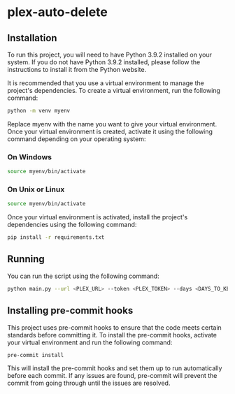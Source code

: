 # plex-auto-delete

## Installation

To run this project, you will need to have Python 3.9.2 installed on your system. If you do not have Python 3.9.2 installed, please follow the instructions to install it from the Python website.

It is recommended that you use a virtual environment to manage the project's dependencies. To create a virtual environment, run the following command:

```bash
python -m venv myenv
```

Replace myenv with the name you want to give your virtual environment. Once your virtual environment is created, activate it using the following command depending on your operating system:

### On Windows

```bash
source myenv/bin/activate
```

### On Unix or Linux

```bash
source myenv/bin/activate
```

Once your virtual environment is activated, install the project's dependencies using the following command:

```bash
pip install -r requirements.txt
```

## Running

You can run the script using the following command:

```bash
python main.py --url <PLEX_URL> --token <PLEX_TOKEN> --days <DAYS_TO_KEEP>
```

## Installing pre-commit hooks
This project uses pre-commit hooks to ensure that the code meets certain standards before committing it. To install the pre-commit hooks, activate your virtual environment and run the following command:

```bash
pre-commit install
```

This will install the pre-commit hooks and set them up to run automatically before each commit. If any issues are found, pre-commit will prevent the commit from going through until the issues are resolved.
